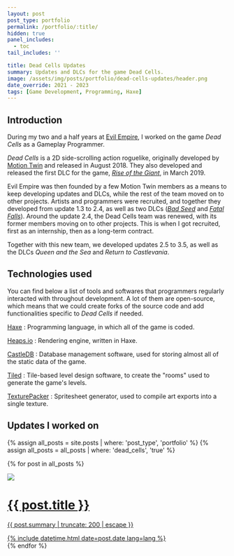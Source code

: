 ```yaml
---
layout: post
post_type: portfolio
permalink: /portfolio/:title/
hidden: true
panel_includes:
  - toc
tail_includes: ''

title: Dead Cells Updates
summary: Updates and DLCs for the game Dead Cells.
image: /assets/img/posts/portfolio/dead-cells-updates/header.png
date_override: 2021 - 2023
tags: [Game Development, Programming, Haxe]
---
```


## Introduction

During my two and a half years at [Evil Empire](https://evilempirestudio.com/), I worked on the game _Dead Cells_ as a Gameplay Programmer.

_Dead Cells_ is a 2D side-scrolling action roguelike, originally developed by [Motion Twin](https://motiontwin.com/) and released in August 2018. They also developed and released the first DLC for the game, [_Rise of the Giant_](https://deadcells.wiki.gg/wiki/Rise_of_the_Giant_DLC), in March 2019.

Evil Empire was then founded by a few Motion Twin members as a means to keep developing updates and DLCs, while the rest of the team moved on to other projects. Artists and programmers were recruited, and together they developed from update 1.3 to 2.4, as well as two DLCs ([_Bad Seed_](https://deadcells.wiki.gg/wiki/The_Bad_Seed_DLC) and [_Fatal Falls_](https://deadcells.wiki.gg/wiki/Fatal_Falls_DLC)). Around the update 2.4, the Dead Cells team was renewed, with its former members moving on to other projects. This is when I got recruited, first as an internship, then as a long-term contract.

Together with this new team, we developed updates 2.5 to 3.5, as well as the DLCs _Queen and the Sea_ and _Return to Castlevania_. 

## Technologies used

You can find below a list of tools and softwares that programmers regularly interacted with throughout development. A lot of them are open-source, which means that we could create forks of the source code and add functionalities specific to _Dead Cells_ if needed.

[Haxe](https://haxe.org/)
: Programming language, in which all of the game is coded.

[Heaps.io](https://heaps.io/)
: Rendering engine, written in Haxe.

[CastleDB](http://castledb.org/)
: Database management software, used for storing almost all of the static data of the game.

[Tiled](https://www.mapeditor.org/)
: Tile-based level design software, to create the "rooms" used to generate the game's levels.

[TexturePacker](https://www.codeandweb.com/texturepacker)
: Spritesheet generator, used to compile art exports into a single texture.

## Updates I worked on

<div markdown="0">
<div id="dead-cells-list">
  {% assign all_posts = site.posts | where: 'post_type', 'portfolio' %}
  {% assign all_posts = all_posts | where: 'dead_cells', 'true' %}

  {% for post in all_posts %}
    <a href="{{ post.url | relative_url }}" class="card-wrapper">
      <div class="card post-preview flex-md-row-reverse">
        <img src="{{post.image}}" w="15" h="8" class="refactor-preview">
        <div class="card-body d-flex flex-column">
          <h1 class="card-title my-2 mt-md-0">
            {{ post.title }}
          </h1>
          <div class="card-text post-content mt-0 mb-2">
            <p>
              {{ post.summary | truncate: 200 | escape }}
            </p>
          </div>
          <div class="post-meta flex-grow-1 d-flex align-items-end">
            <div class="me-auto">
              <!-- posted date -->
              <i class="far fa-calendar fa-fw me-1"></i>
              {% include datetime.html date=post.date lang=lang %}
            </div>
          </div>
          <!-- .post-meta -->
        </div>
        <!-- .card-body -->
      </div>
    </a>
  {% endfor %}
</div>
</div>